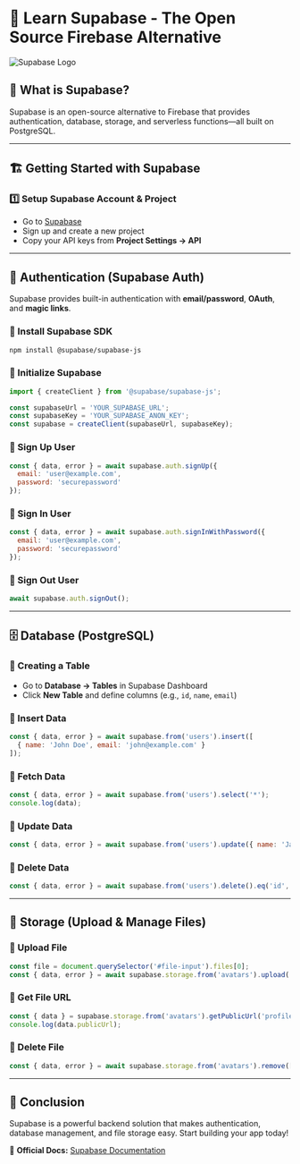 # 🚀 Learn Supabase - The Open Source Firebase Alternative

![Supabase Logo](https://mintlify.s3.us-west-1.amazonaws.com/lovable-f9060f1e/assets/supabase.png)

## 📌 What is Supabase?
Supabase is an open-source alternative to Firebase that provides authentication, database, storage, and serverless functions—all built on PostgreSQL.

---

## 🏗 Getting Started with Supabase

### 1️⃣ Setup Supabase Account & Project
- Go to [Supabase](https://supabase.com/)
- Sign up and create a new project
- Copy your API keys from **Project Settings → API**

---

## 🔑 Authentication (Supabase Auth)
Supabase provides built-in authentication with **email/password**, **OAuth**, and **magic links**.

### 📍 Install Supabase SDK
```sh
npm install @supabase/supabase-js
```

### 📍 Initialize Supabase
```js
import { createClient } from '@supabase/supabase-js';

const supabaseUrl = 'YOUR_SUPABASE_URL';
const supabaseKey = 'YOUR_SUPABASE_ANON_KEY';
const supabase = createClient(supabaseUrl, supabaseKey);
```

### 📍 Sign Up User
```js
const { data, error } = await supabase.auth.signUp({
  email: 'user@example.com',
  password: 'securepassword'
});
```

### 📍 Sign In User
```js
const { data, error } = await supabase.auth.signInWithPassword({
  email: 'user@example.com',
  password: 'securepassword'
});
```

### 📍 Sign Out User
```js
await supabase.auth.signOut();
```

---

## 🗄 Database (PostgreSQL)
### 📍 Creating a Table
- Go to **Database → Tables** in Supabase Dashboard
- Click **New Table** and define columns (e.g., `id`, `name`, `email`)

### 📍 Insert Data
```js
const { data, error } = await supabase.from('users').insert([
  { name: 'John Doe', email: 'john@example.com' }
]);
```

### 📍 Fetch Data
```js
const { data, error } = await supabase.from('users').select('*');
console.log(data);
```

### 📍 Update Data
```js
const { data, error } = await supabase.from('users').update({ name: 'Jane Doe' }).eq('id', 1);
```

### 📍 Delete Data
```js
const { data, error } = await supabase.from('users').delete().eq('id', 1);
```

---

## 📂 Storage (Upload & Manage Files)
### 📍 Upload File
```js
const file = document.querySelector('#file-input').files[0];
const { data, error } = await supabase.storage.from('avatars').upload('profile.jpg', file);
```

### 📍 Get File URL
```js
const { data } = supabase.storage.from('avatars').getPublicUrl('profile.jpg');
console.log(data.publicUrl);
```

### 📍 Delete File
```js
const { data, error } = await supabase.storage.from('avatars').remove(['profile.jpg']);
```

---

## 🎯 Conclusion
Supabase is a powerful backend solution that makes authentication, database management, and file storage easy. Start building your app today!

🔗 **Official Docs:** [Supabase Documentation](https://supabase.com/docs)
